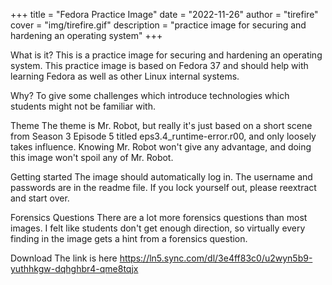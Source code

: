 +++
title = "Fedora Practice Image"
date = "2022-11-26"
author = "tirefire"
cover = "img/tirefire.gif"
description = "practice image for securing and hardening an operating system"
+++

What is it?
This is a practice image for securing and hardening an operating system. This practice image is based on Fedora 37 and should help with learning Fedora as well as other Linux internal systems.

Why?
To give some challenges which introduce technologies which students might not be familiar with.

Theme
The theme is Mr. Robot, but really it's just based on a short scene from Season 3 Episode 5 titled eps3.4_runtime-error.r00, and only loosely takes influence. Knowing Mr. Robot won't give any advantage, and doing this image won't spoil any of Mr. Robot.

Getting started
The image should automatically log in. The username and passwords are in the readme file. If you lock yourself out, please reextract and start over.

Forensics Questions
There are a lot more forensics questions than most images. I felt like students don't get enough direction, so virtually every finding in the image gets a hint from a forensics question.

Download
The link is here https://ln5.sync.com/dl/3e4ff83c0/u2wyn5b9-yuthhkgw-dqhghbr4-qme8tqjx
